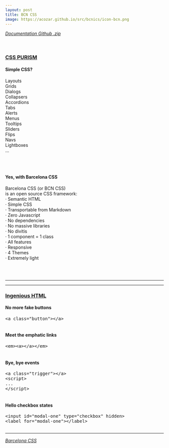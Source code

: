 ```yaml
---
layout: post
title: BCN CSS
image: https://acozar.github.io/src/bcnics/icon-bcn.png
---
```


<div class="ktr-landing-first">
	<em><a href="https://acozar.github.io/bcncss/" title="Documents & Demo"> Documentation </a></em>
	<em><a href="https://github.com/hipertextos/barcelonacss" title="View on Github"> Github </a></em>
	<em><a href="https://github.com/hipertextos/barcelonacss/archive/master.zip" title="Download .zip"> .zip </a></em>
	<br><br><br>
	<h3><u>CSS PURISM</u></h3>
	<div class="flex-grid-2">
		<section>
			<h4>Simple CSS?</h4>
			<p>Layouts<br>
			Grids<br>
			Dialogs<br> 
			Collapsers<br> 
			Accordions<br> 
			Tabs<br> 
			Alerts<br> 
			Menus<br> 
			Tooltips<br> 
			Sliders<br> 
			Flips<br> 
			Navs<br> 
			Lightboxes<br> 
			...</p>
			<br><br>
		</section>
		<section>
			<h4>Yes, with Barcelona CSS</h4>
			<p>Barcelona CSS (or BCN CSS) <br class="desktop">is an open source CSS framework:<br>
			· Semantic HTML<br>
			· Simple CSS<br>
			· Transportable from Markdown<br>
			· Zero Javascript<br>
			· No dependencies<br>
			· No massive libraries<br>
			· No divitis<br>
			· 1 component = 1 class<br>
			· All features<br>
			· Responsive<br>
			· 4 Themes<br>
			· Extremely light</p>
			<br><br>
		</section>
		<hr>
	</div>
	<hr>
	<h3><u>Ingenious HTML</u></h3>
	<div class="flex-grid-2">
		<section>
			<h4 class="txt-color-red">No more fake buttons</h4>
			<pre class="txt-color-red">
&lt;a class=&quot;button&quot;&gt;&lt;/a&gt;
			</pre>
		</section>
		<section>
			<h4 class="txt-color-green">Meet the emphatic links</h4>
			<pre class="txt-color-green">
&lt;em&gt;&lt;a&gt;&lt;/a&gt;&lt;/em&gt;
			</pre>
		</section>
		<section>
			<h4 class="txt-color-red">Bye, bye events</h4>
			<pre class="txt-color-red">
&lt;a class=&quot;trigger&quot;&gt;&lt;/a&gt;
&lt;script&gt;
...
&lt;/script&gt;
			</pre>
		</section>
		<section>
			<h4 class="txt-color-green">Hello checkbox states</h4>
			<pre class="txt-color-green">
&lt;input id="modal-one" type="checkbox" hidden&gt;
&lt;label for="modal-one"&gt;&lt;/label&gt;
			</pre>
		</section>
	</div>
	<hr>
	<em><a href="https://acozar.github.io/bcncss/" title="BCN CSS">Barcelona CSS</a></em>
</div>